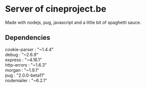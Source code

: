 # Server of cineproject.be
Made with nodejs, pug, javascript and a little bit of spaghetti sauce.

## Dependencies 
cookie-parser : "~1.4.4"  
debug : "~2.6.9"  
express : "~4.16.1"  
http-errors : "~1.6.3"  
morgan : "~1.9.1"  
pug : "2.0.0-beta11"  
nodemailer : "~6.2.1"  

